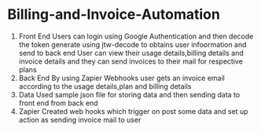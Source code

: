 # Billing-and-Invoice-Automation
1. Front End
   Users can login using Google Authentication and then decode the token generate using jtw-decode to obtains user infoormation and send to back end
   User can view their usage details,billing details and invoice details and they can send invoices to their mail for respective plans
3. Back End
   By using Zapier Webhooks user gets an invoice email according to the usage details,plan and billing details
4. Data
   Used sample json file for storing data and then sending data to front end from back end
5. Zapier
   Created web hooks which trigger on post some data and set up action as sending invoice mail to user

